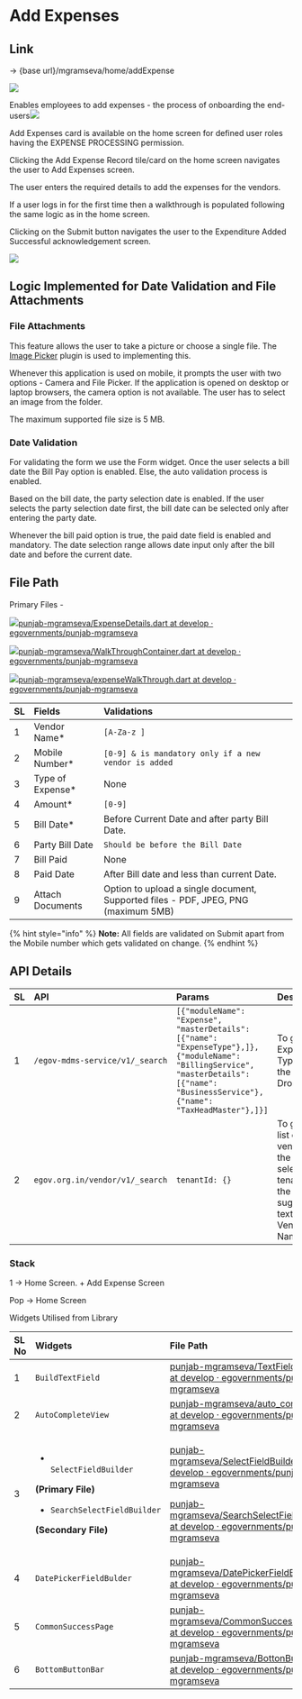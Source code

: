 # Add Expenses

## **Link**

→ {base url}/mgramseva/home/addExpense

![](../../../../../.gitbook/assets/image%20%2866%29.png)

Enables employees to add expenses - the process of onboarding the end-users![](blob:https://digit-discuss.atlassian.net/6ecd56d9-fd43-4af9-b648-98388e99a418#media-blob-url=true&id=71b2de6b-37fa-413d-9270-4bfab1d1030b&collection=contentId-1926824121&contextId=1926824121&mimeType=image%2Fpng&name=Add%20expense.png&size=37466&width=378&height=813&alt=)

Add Expenses card is available on the home screen for defined user roles having the EXPENSE PROCESSING permission.

Clicking the Add Expense Record tile/card on the home screen navigates the user to Add Expenses screen.

The user enters the required details to add the expenses for the vendors.

If a user logs in for the first time then a walkthrough is populated following the same logic as in the home screen.

Clicking on the Submit button navigates the user to the Expenditure Added Successful acknowledgement screen.

![](../../../../../.gitbook/assets/image%20%2887%29.png)

## **Logic Implemented for Date Validation and File Attachments**

### **File Attachments**

This feature allows the user to take a picture or choose a single file. The [Image Picker](https://pub.dev/packages/image_picker) plugin is used to implementing this.

Whenever this application is used on mobile, it prompts the user with two options - Camera and File Picker. If the application is opened on desktop or laptop browsers, the camera option is not available. The user has to select an image from the folder.

The maximum supported file size is 5 MB.

###  **Date Validation**

For validating the form we use the Form widget. Once the user selects a bill date the Bill Pay option is enabled. Else, the auto validation process is enabled.

Based on the bill date, the party selection date is enabled. If the user selects the party selection date first, the bill date can be selected only after entering the party date.

Whenever the bill paid option is true, the paid date field is enabled and mandatory. The date selection range allows date input only after the bill date and before the current date.

## **File Path**

Primary Files -

[ ![](https://github.com/fluidicon.png)punjab-mgramseva/ExpenseDetails.dart at develop · egovernments/punjab-mgramseva](https://github.com/egovernments/punjab-mgramseva/blob/develop/frontend/mgramseva/lib/screeens/AddExpense/ExpenseDetails.dart)

 [![](https://github.com/fluidicon.png)punjab-mgramseva/WalkThroughContainer.dart at develop · egovernments/punjab-mgramseva](https://github.com/egovernments/punjab-mgramseva/blob/develop/frontend/mgramseva/lib/screeens/AddExpense/AddExpenseWalkThrough/WalkThroughContainer.dart) 

[![](https://github.com/fluidicon.png)punjab-mgramseva/expenseWalkThrough.dart at develop · egovernments/punjab-mgramseva](https://github.com/egovernments/punjab-mgramseva/blob/develop/frontend/mgramseva/lib/screeens/AddExpense/AddExpenseWalkThrough/expenseWalkThrough.dart)

| **SL** | **Fields** | **Validations** |
| :--- | :--- | :--- |
| 1 | Vendor Name\* | `[A-Za-z ]` |
| 2 | Mobile Number\* | `[0-9] & is mandatory only if a new vendor is added` |
| 3 | Type of Expense\* | None |
| 4 | Amount\* | `[0-9]` |
| 5 | Bill Date\* |  Before Current Date and after party Bill Date. |
| 6 | Party Bill Date | `Should be before the Bill Date` |
| 7 | Bill Paid | None |
| 8 | Paid Date |  After Bill date and less than current Date. |
| 9 | Attach Documents | Option to upload a single document, Supported files - PDF, JPEG, PNG \(maximum 5MB\) |

{% hint style="info" %}
**Note:** All fields are validated on Submit apart from the Mobile number which gets validated on change.
{% endhint %}

## **API Details**

| **SL** | **API** | **Params** | **Description** |
| :--- | :--- | :--- | :--- |
| 1 | `/egov-mdms-service/v1/_search` | `[{"moduleName": "Expense", "masterDetails": [{"name": "ExpenseType"},]}, {"moduleName": "BillingService", "masterDetails": [{"name": "BusinessService"}, {"name": "TaxHeadMaster"},]}]` | To get the Expense Type for the Dropdown |
| 2 | `egov.org.in/vendor/v1/_search` | `tenantId: {}` | To get the list of vendors in the selected tenant for the suggestion text box - Vendor Name |

### Stack

1 → Home Screen. + Add Expense Screen

Pop → Home Screen

Widgets Utilised from Library

<table>
  <thead>
    <tr>
      <th style="text-align:left"><b>SL No</b>
      </th>
      <th style="text-align:left"><b>Widgets</b>
      </th>
      <th style="text-align:left"><b>File Path</b>
      </th>
      <th style="text-align:left"><b>Description</b>
      </th>
    </tr>
  </thead>
  <tbody>
    <tr>
      <td style="text-align:left">1</td>
      <td style="text-align:left"><code>BuildTextField</code>
      </td>
      <td style="text-align:left"><a href="https://github.com/egovernments/punjab-mgramseva/blob/develop/frontend/mgramseva/lib/widgets/TextFieldBuilder.dart"><img src="https://github.com/fluidicon.png" alt/>punjab-mgramseva/TextFieldBuilder.dart at develop &#xB7; egovernments/punjab-mgramseva</a>
      </td>
      <td style="text-align:left">Text Field</td>
    </tr>
    <tr>
      <td style="text-align:left">2</td>
      <td style="text-align:left"><code>AutoCompleteView</code>
      </td>
      <td style="text-align:left"><a href="https://github.com/egovernments/punjab-mgramseva/blob/develop/frontend/mgramseva/lib/widgets/auto_complete.dart"><img src="https://github.com/fluidicon.png" alt/>punjab-mgramseva/auto_complete.dart at develop &#xB7; egovernments/punjab-mgramseva</a>
      </td>
      <td style="text-align:left">Suggestion Text Field</td>
    </tr>
    <tr>
      <td style="text-align:left">3</td>
      <td style="text-align:left">
        <ul>
          <li>
            <br /><code>SelectFieldBuilder</code>
          </li>
        </ul>
        <p><b>(Primary File)</b>
        </p>
        <ul>
          <li><code>SearchSelectFieldBuilder</code>
          </li>
        </ul>
        <p><b>(Secondary File)</b>
        </p>
      </td>
      <td style="text-align:left">
        <p><a href="https://github.com/egovernments/punjab-mgramseva/blob/develop/frontend/mgramseva/lib/widgets/SelectFieldBuilder.dart"><img src="https://github.com/fluidicon.png" alt/>punjab-mgramseva/SelectFieldBuilder.dart at develop &#xB7; egovernments/punjab-mgramseva</a>
        </p>
        <p><a href="https://github.com/egovernments/punjab-mgramseva/blob/develop/frontend/mgramseva/lib/widgets/SearchSelectFieldBuilder.dart"><img src="https://github.com/fluidicon.png" alt/>punjab-mgramseva/SearchSelectFieldBuilder.dart at develop &#xB7; egovernments/punjab-mgramseva</a>
        </p>
      </td>
      <td style="text-align:left">Searchable Drop down</td>
    </tr>
    <tr>
      <td style="text-align:left">4</td>
      <td style="text-align:left"><code>DatePickerFieldBulder</code>
      </td>
      <td style="text-align:left"><a href="https://github.com/egovernments/punjab-mgramseva/blob/develop/frontend/mgramseva/lib/widgets/DatePickerFieldBuilder.dart"><img src="https://github.com/fluidicon.png" alt/>punjab-mgramseva/DatePickerFieldBuilder.dart at develop &#xB7; egovernments/punjab-mgramseva</a>
      </td>
      <td style="text-align:left">Date Picker</td>
    </tr>
    <tr>
      <td style="text-align:left">5</td>
      <td style="text-align:left"><code>CommonSuccessPage</code>
      </td>
      <td style="text-align:left"><a href="https://github.com/egovernments/punjab-mgramseva/blob/develop/frontend/mgramseva/lib/widgets/CommonSuccessPage.dart"><img src="https://github.com/fluidicon.png" alt/>punjab-mgramseva/CommonSuccessPage.dart at develop &#xB7; egovernments/punjab-mgramseva</a>
      </td>
      <td style="text-align:left">Success Screen</td>
    </tr>
    <tr>
      <td style="text-align:left">6</td>
      <td style="text-align:left"><code>BottomButtonBar</code>
      </td>
      <td style="text-align:left"><a href="https://github.com/egovernments/punjab-mgramseva/blob/develop/frontend/mgramseva/lib/widgets/BottonButtonBar.dart"><img src="https://github.com/fluidicon.png" alt/>punjab-mgramseva/BottonButtonBar.dart at develop &#xB7; egovernments/punjab-mgramseva</a>
      </td>
      <td style="text-align:left">Button</td>
    </tr>
  </tbody>
</table>

